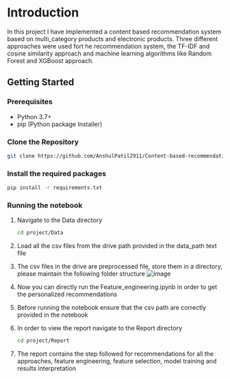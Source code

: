 # Introduction 
In this project I have implemented a content based recommendation system based on multi_category products and electronic products. Three different approaches were used fort he recommendation system, the TF-IDF and cosine similarity approach and machine learning algorithms like Random Forest and XGBoost approach. 


## Getting Started
### Prerequisites

- Python 3.7+
- pip (Python package Installer)

### Clone the Repository
```bash
git clone https://github.com/AnshulPatil2911/Content-based-recommendation-system.git
```

### Install the required packages

   ```bash
   pip install -r requirements.txt
   ```

### Running the notebook
1. Navigate to the Data directory

   ```bash
   cd project/Data
   ```
2. Load all the csv files from the drive path provided in the data_path text file

3. The csv files in the drive are preprocessed file, store them in a directory, please maintain the following folder structure
   ![image](https://github.com/user-attachments/assets/48267aa4-06fa-46a7-adc1-2931b404c41f)

4. Now you can directly run the Feature_engineering.ipynb in order to get the personalized recommendations

5. Before running the notebook ensure that the csv path are correctly provided in the notebook

6. In order to view the report navigate to the Report directory
   ```bash
   cd project/Report
   ```
7. The report contains the step followed for recommendations for all the approaches, feature engineering, feature selection, model training and results interpretation

